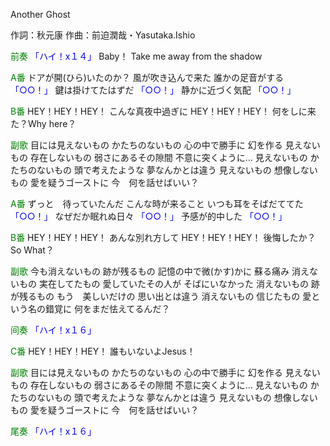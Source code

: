 Another Ghost

作詞：秋元康
作曲：前迫潤哉・Yasutaka.Ishio

<font color=green>前奏</font>
<font color=blue>「ハイ！x１４」</font>
Baby！
Take me away from the shadow

<font color=green>A番</font>
ドアが開(ひら)いたのか？
風が吹き込んで来た
誰かの足音がする　<font color=blue>「○○！」</font> 
鍵は掛けてたはずだ <font color=blue>「○○！」</font> 
静かに近づく気配 <font color=blue>「○○！」</font> 

<font color=green>B番</font>
HEY！HEY！HEY！
こんな真夜中過ぎに
HEY！HEY！HEY！
何をしに来た？Why here？

<font color=green>副歌</font>
目には見えないもの
かたちのないもの
心の中で勝手に
幻を作る
見えないもの
存在しないもの
弱さにあるその隙間
不意に突くように…
見えないもの
かたちのないもの
頭で考えたような
夢なんかとは違う
見えないもの
想像しないもの
愛を疑うゴーストに
今　何を話せばいい？

<font color=green>A番</font>
ずっと　待っていたんだ
こんな時が来ること
いつも耳をそばだててた <font color=blue>「○○！」</font> 
なぜだか眠れぬ日々 <font color=blue>「○○！」</font> 
予感が的中した <font color=blue>「○○！」</font> 

<font color=green>B番</font>
HEY！HEY！HEY！
あんな別れ方して
HEY！HEY！HEY！
後悔したか？So What？

<font color=green>副歌</font>
今も消えないもの
跡が残るもの
記憶の中で微(かす)かに
蘇る痛み
消えないもの
実在してたもの
愛していたその人が
そばにいなかった
消えないもの
跡が残るもの
もう　美しいだけの
思い出とは違う
消えないもの
信じたもの
愛という名の錯覚に
何をまだ怯えてるんだ？

<font color=green>间奏</font>
<font color=blue>「ハイ！x１６」</font>

<font color=green>C番</font>
HEY！HEY！HEY！
誰もいないよJesus！

<font color=green>副歌</font>
目には見えないもの
かたちのないもの
心の中で勝手に
幻を作る
見えないもの
存在しないもの
弱さにあるその隙間
不意に突くように…
見えないもの
かたちのないもの
頭で考えたような
夢なんかとは違う
見えないもの
想像しないもの
愛を疑うゴーストに
今　何を話せばいい？

<font color=green>尾奏</font>
<font color=blue>「ハイ！x１６」</font>
